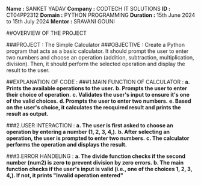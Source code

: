 **Name :** SANKET YADAV
**Company :** CODTECH IT SOLUTIONS
**ID :** CT04PP2312
**Domain :** PYTHON PROGRAMMING
**Duration :** 15th June 2024 to 15th July 2024
**Mentor :** SRAVANI GOUNI

##OVERVIEW OF THE PROJECT

  ###PROJECT : The Simple Calculator
  ###OBJECTIVE :
  Create a Python program that acts as a basic calculator. It should prompt the user to
  enter two numbers and choose an operation (addition, subtraction, multiplication,
  division). Then, it should perform the selected operation and display the result to the
  user.

##EXPLANATION OF CODE :
  ###1.MAIN FUNCTION OF CALCULATOR :
    **a. Prints the available operations to the user.**
    **b. Prompts the user to enter their choice of operation.**
    **c. Validates the user's input to ensure it's one of the valid choices.**
    **d. Prompts the user to enter two numbers.**
    **e. Based on the user's choice, it calculates the recquired result and prints the result as output.**

  ###2.USER INTERACTION :
    **a. The user is first asked to choose an operation by entering a number (1, 2, 3, 4,).**
    **b. After selecting an operation, the user is prompted to enter two numbers.**
    **c. The calculator performs the operation and displays the result.**
    
  ###3.ERROR HANDELING :
    **a. The divide function checks if the second number (num2) is zero to prevent division by zero errors.**
    **b. The main function checks if the user's input is valid (i.e., one of the choices 1, 2, 3, 4,). If not, it prints "Invalid operation entered"**

    
